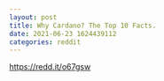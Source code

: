 ```yaml
--- 
layout: post 
title: Why Cardano? The Top 10 Facts. 
date: 2021-06-23 1624439112 
categories: reddit 
--- 
```

https://redd.it/o67gsw